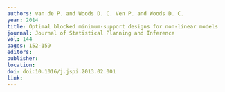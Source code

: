 ```yaml
---
authors: van de P. and Woods D. C. Ven P. and Woods D. C. 
year: 2014 
title: Optimal blocked minimum-support designs for non-linear models 
journal: Journal of Statistical Planning and Inference 
vol: 144 
pages: 152-159 
editors: 
publisher: 
location: 
doi: doi:10.1016/j.jspi.2013.02.001 
link: 
---
```

 

